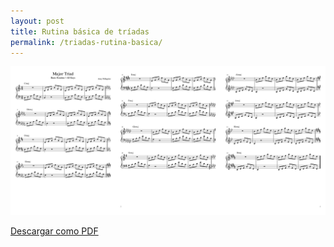```yaml
---
layout: post
title: Rutina básica de tríadas
permalink: /triadas-rutina-basica/
---
```


<div class="img-container">
	<img class="sheet-music" src="../sheet-music/major-triad-basic-routine/major-triad-basic-routine.svg" alt="Rutina básica de Tríadas" />
</div>

<a target="_blank" href="../sheet-music/major-triad-basic-routine/major-triad-basic-routine.pdf">Descargar como PDF</a>
